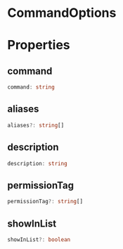 # CommandOptions

# Properties

## command
```ts
command: string
```

## aliases
```ts
aliases?: string[]
```

## description
```ts
description: string
```

## permissionTag
```ts
permissionTag?: string[]
```

## showInList
```ts
showInList?: boolean
```